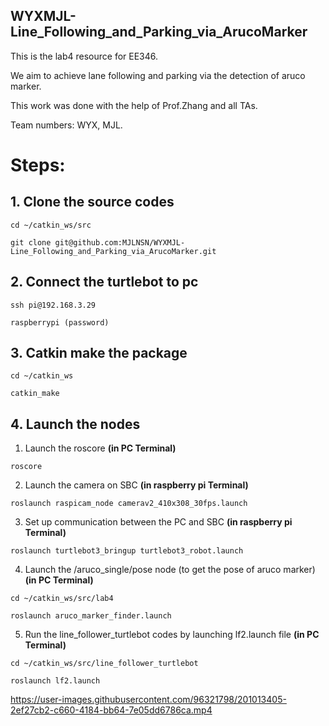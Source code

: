 ## WYXMJL-Line_Following_and_Parking_via_ArucoMarker
This is the lab4 resource for EE346.

We aim to achieve lane following and parking via the detection of aruco marker.

This work was done with the help of Prof.Zhang and all TAs.

Team numbers: WYX, MJL.

# Steps:


## 1. Clone the source codes

    cd ~/catkin_ws/src
  
    git clone git@github.com:MJLNSN/WYXMJL-Line_Following_and_Parking_via_ArucoMarker.git
  
## 2. Connect the turtlebot to pc

    ssh pi@192.168.3.29
  
    raspberrypi (password) 
  
## 3. Catkin make the package

    cd ~/catkin_ws
  
    catkin_make
 
## 4. Launch the nodes
  1. Launch the roscore **(in PC Terminal)**
  
    roscore 
  
  2. Launch the camera on SBC **(in raspberry pi Terminal)**
  
    roslaunch raspicam_node camerav2_410x308_30fps.launch 
  
  3. Set up communication between the PC and SBC **(in raspberry pi Terminal)**
  
    roslaunch turtlebot3_bringup turtlebot3_robot.launch 
  
  4. Launch the /aruco_single/pose node (to get the pose of aruco marker) **(in PC Terminal)**
  
    cd ~/catkin_ws/src/lab4 
  
    roslaunch aruco_marker_finder.launch
   
  5. Run the line_follower_turtlebot codes by launching lf2.launch file **(in PC Terminal)**
  
    cd ~/catkin_ws/src/line_follower_turtlebot 
  
    roslaunch lf2.launch 
  
  
  
 


 
https://user-images.githubusercontent.com/96321798/201013405-2ef27cb2-c660-4184-bb64-7e05dd6786ca.mp4
